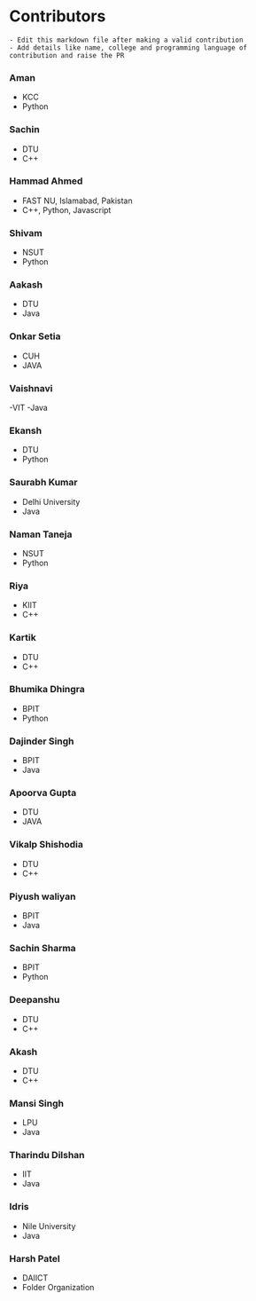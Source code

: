 # Contributors

```
- Edit this markdown file after making a valid contribution
- Add details like name, college and programming language of contribution and raise the PR
```

### Aman

- KCC
- Python

### Sachin

- DTU
- C++

### Hammad Ahmed

- FAST NU, Islamabad, Pakistan
- C++, Python, Javascript

### Shivam

- NSUT
- Python

### Aakash

- DTU
- Java

### Onkar Setia

- CUH
- JAVA

### Vaishnavi

-VIT
-Java

### Ekansh

- DTU
- Python

### Saurabh Kumar

- Delhi University
- Java

### Naman Taneja

- NSUT
- Python

### Riya

- KIIT
- C++

### Kartik

- DTU
- C++

### Bhumika Dhingra

- BPIT
- Python

### Dajinder Singh

- BPIT
- Java

### Apoorva Gupta

- DTU
- JAVA

### Vikalp Shishodia

- DTU
- C++

### Piyush waliyan

- BPIT
- Java

### Sachin Sharma

- BPIT
- Python

### Deepanshu

- DTU
- C++

### Akash

- DTU
- C++

### Mansi Singh

- LPU
- Java

### Tharindu Dilshan

- IIT
- Java

### Idris

- Nile University
- Java

### Harsh Patel

- DAIICT
- Folder Organization